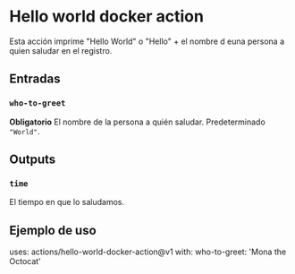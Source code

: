 # Hello world docker action

Esta acción imprime "Hello World" o "Hello" + el nombre d euna persona a quien saludar en el registro.

## Entradas

### `who-to-greet`

**Obligatorio** El nombre de la persona a quién saludar. Predeterminado `"World"`.

## Outputs

### `time`

El tiempo en que lo saludamos.

## Ejemplo de uso

uses: actions/hello-world-docker-action@v1
with:
  who-to-greet: 'Mona the Octocat'
